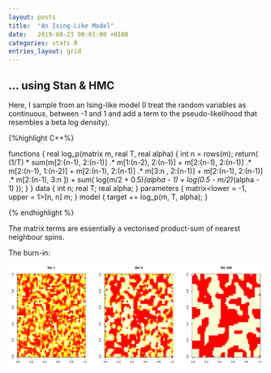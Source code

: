 ```yaml
---
layout: posts
title:  "An Ising-Like Model"
date:   2019-08-23 00:01:00 +0100
categories: stats R
entries_layout: grid
---
```


## ... using Stan & HMC

Here, I sample from an Ising-like model (I treat the random variables as continuous, between -1 and 1 and add a term to the pseudo-likelihood that resembles a beta log density).

{%highlight C++%}

functions {
    real log_p(matrix m, real T, real alpha) {
        int n = rows(m);
        return( (1/T) * sum(m[2:(n-1), 2:(n-1)] .* m[1:(n-2), 2:(n-1)] +
                            m[2:(n-1), 2:(n-1)] .* m[2:(n-1), 1:(n-2)] +
                            m[2:(n-1), 2:(n-1)] .* m[3:n    , 2:(n-1)] +
                            m[2:(n-1), 2:(n-1)] .* m[2:(n-1), 3:n    ]) +
                sum( log(m/2 + 0.5)*(alpha - 1) + log(0.5 - m/2)*(alpha - 1) ));
    }
}
data {
    int n;
    real T;
    real alpha;
}
parameters {
    matrix<lower = -1, upper = 1>[n, n] m;
}
model {
    target += log_p(m, T, alpha);
}

{% endhighlight %}

The matrix terms are essentially a vectorised product-sum of nearest neighbour spins.

The burn-in:

<center><img src="/images/stnis.png"></center>

